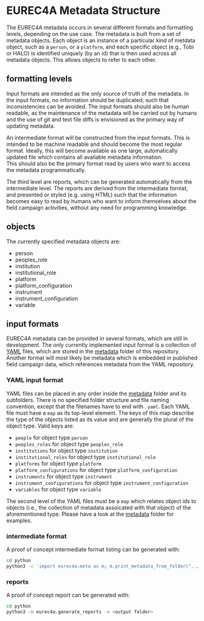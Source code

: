 # EUREC4A Metadata Structure
The EUREC4A metadata occurs in several different formats and formatting levels, depending on the use case.
The metadata is built from a set of metadata objects. Each object is an instance of a particular kind of metdata object, such as a `person`, or a `platform`, and each specific object (e.g., Tobi or HALO) is identified uniquely (by an id) that is then used across all metadata objects.  This allows objects to refer to each other.

## formatting levels

Input formats are intended as the only source of truth of the metadata. In the input formats, no information should be duplicated, such that inconsistencies can be avoided. The input formats should also be human readable, as the maintenance of the metadata will be carried out by humans and the use of git and text file diffs is envisioned as the primary way of updating metadata.

An intermediate format will be constructed from the input formats.
This is intended to be machine readable and should become the most regular format.
Ideally, this will become available as one large, automatically updated file which contains all available metadata information.  
This should also be the primary format read by users who want to access the metadata programmatically.

The third level are reports, which can be generated automatically from the intermediate level.
The reports are derived from the intermediate format, and presented or styled (e.g. using HTML) such that the information becomes easy to read by humans who want to inform themselves about the field campaign activities, without any need for programming knowledge.

## objects
The currently specified metadata objects are:

* person
* peoples_role
* institution
* institutional_role
* platform
* platform_configuration
* instrument
* instrument_configuration
* variable

## input formats
EUREC4A metadata can be provided in several formats, which are still in development.
The only currently implemented input format is a collection of [YAML](https://yaml.org) files, which are stored in the [metadata](metadata) folder of this repository.
Another format will most likely be metadata which is embedded in published field campaign data, which references metadata from the YAML repository.

### YAML input format
YAML files can be placed in any order inside the [metadata](metadata) folder and its subfolders.
There is no specified folder structure and file naming convention, except that the filenames have to end with `.yaml`.
Each YAML file must have a `map` as its top-level element.
The keys of this map describe the type of the objects listed as its value and are generally the plural of the object type.
Valid keys are:

* `people` for object type `person`
* `peoples_roles` for object type `peoples_role`
* `institutions` for object type `institution`
* `institutional_roles` for object type `institutional_role`
* `platforms` for object type `platform`
* `platform_configurations` for object type `platform_configuration`
* `instruments` for object type `instrument`
* `instrument_configurations` for object type `instrument_configuration`
* `variables` for object type `variable`

The second level of the YAML files must be a `map` which relates object ids to objects (i.e., the collection of metadata assoicated with that object) of the aforementioned type.
Please have a look at the [metadata](metadata) folder for examples.

### intermediate format
A proof of concept intermediate format listing can be generated with:

```bash
cd python
python3 -c 'import eurec4a.meta as m; m.print_metadata_from_folder("../metadata")'
```

### reports
A proof of concept report can be generated with:

```bash
cd python
python3 -m eurec4a.generate_reports -o <output folder>
```
